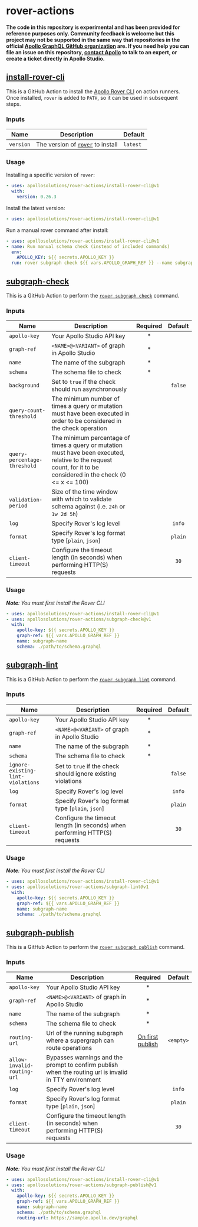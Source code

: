 # rover-actions

**The code in this repository is experimental and has been provided for reference purposes only. Community feedback is welcome but this project may not be supported in the same way that repositories in the official [Apollo GraphQL GitHub organization](https://github.com/apollographql) are. If you need help you can file an issue on this repository, [contact Apollo](https://www.apollographql.com/contact-sales) to talk to an expert, or create a ticket directly in Apollo Studio.**

## [install-rover-cli](./install-rover-cli/action.yml)

This is a GitHub Action to install the [Apollo Rover CLI](https://rover.apollo.dev/) on action runners. Once installed, `rover` is added to `PATH`, so it can be used in subsequent steps.

### Inputs

| Name | Description | Default |
| ---- | ----------- | ------- |
| `version` | The version of [`rover`](https://rover.apollo.dev/) to install | `latest` |

### Usage

Installing a specific version of `rover`:

```yaml
- uses: apollosolutions/rover-actions/install-rover-cli@v1
  with:
    version: 0.26.3
```

Install the latest version:

```yaml
- uses: apollosolutions/rover-actions/install-rover-cli@v1
```

Run a manual rover command after install:

```yaml
- uses: apollosolutions/rover-actions/install-rover-cli@v1
- name: Run manual schema check (instead of included commands)
  env:
    APOLLO_KEY: ${{ secrets.APOLLO_KEY }}
  run: rover subgraph check ${{ vars.APOLLO_GRAPH_REF }} --name subgraph-name --schema ./path/to/schema.graphql
```

## [subgraph-check](./subgraph-check/action.yml)

This is a GitHub Action to perform the [`rover subgraph check`](https://www.apollographql.com/docs/rover/commands/subgraphs#subgraph-check) command.

### Inputs

| Name | Description | Required | Default |
| ---- | ----------- | :------: | :-----: |
| `apollo-key` | Your Apollo Studio API key | * | |
| `graph-ref` | `<NAME>@<VARIANT>` of graph in Apollo Studio | * | |
| `name` | The name of the subgraph | * | |
| `schema` | The schema file to check | * | |
| `background` | Set to `true` if the check should run asynchronously | | `false` |
| `query-count-threshold` | The minimum number of times a query or mutation must have been executed in order to be considered in the check operation | | |
| `query-percentage-threshold` | The minimum percentage of times a query or mutation must have been executed, relative to the request count, for it to be considered in the check (0 <= x <= 100) | | |
| `validation-period` | Size of the time window with which to validate schema against (i.e. `24h` or `1w 2d 5h`) | | |
| `log` | Specify Rover's log level | | `info` |
| `format` | Specify Rover's log format type [`plain`, `json`] | | `plain` |
| `client-timeout` | Configure the timeout length (in seconds) when performing HTTP(S) requests | | `30` |

### Usage

_**Note**: You must first install the Rover CLI_

```yaml
- uses: apollosolutions/rover-actions/install-rover-cli@v1
- uses: apollosolutions/rover-actions/subgraph-check@v1
  with:
    apollo-key: ${{ secrets.APOLLO_KEY }}
    graph-ref: ${{ vars.APOLLO_GRAPH_REF }}
    name: subgraph-name
    schema: ./path/to/schema.graphql
```

## [subgraph-lint](./subgraph-lint/action.yml)

This is a GitHub Action to perform the [`rover subgraph lint`](https://www.apollographql.com/docs/rover/commands/subgraphs#subgraph-lint) command.

### Inputs

| Name | Description                                                                                                                                                      | Required | Default |
| ---- |------------------------------------------------------------------------------------------------------------------------------------------------------------------| :------: | :-----: |
| `apollo-key` | Your Apollo Studio API key                                                                                                                                       | * | |
| `graph-ref` | `<NAME>@<VARIANT>` of graph in Apollo Studio                                                                                                                     | * | |
| `name` | The name of the subgraph                                                                                                                                         | * | |
| `schema` | The schema file to check                                                                                                                                         | * | |
| `ignore-existing-lint-violations` | Set to `true` if the check should ignore existing violations                                                                                                     | | `false` |
| `log` | Specify Rover's log level                                                                                                                                        | | `info` |
| `format` | Specify Rover's log format type [`plain`, `json`]                                                                                                                | | `plain` |
| `client-timeout` | Configure the timeout length (in seconds) when performing HTTP(S) requests                                                                                       | | `30` |

### Usage

_**Note**: You must first install the Rover CLI_

```yaml
- uses: apollosolutions/rover-actions/install-rover-cli@v1
- uses: apollosolutions/rover-actions/subgraph-lint@v1
  with:
    apollo-key: ${{ secrets.APOLLO_KEY }}
    graph-ref: ${{ vars.APOLLO_GRAPH_REF }}
    name: subgraph-name
    schema: ./path/to/schema.graphql
```

## [subgraph-publish](./subgraph-publish/action.yml)

This is a GitHub Action to perform the [`rover subgraph publish`](https://www.apollographql.com/docs/rover/commands/subgraphs#subgraph-publish) command.

### Inputs

| Name | Description | Required | Default |
| ---- | ----------- | :------: | :-----: |
| `apollo-key` | Your Apollo Studio API key | * | |
| `graph-ref` | `<NAME>@<VARIANT>` of graph in Apollo Studio | * | |
| `name` | The name of the subgraph | * | |
| `schema` | The schema file to check | * | |
| `routing-url` | Url of the running subgraph where a supergraph can route operations | [On first publish](https://www.apollographql.com/docs/rover/commands/subgraphs#subgraph-publish) | `<empty>` |
| `allow-invalid-routing-url` | Bypasses warnings and the prompt to confirm publish when the routing url is invalid in TTY environment | | |
| `log` | Specify Rover's log level | | `info` |
| `format` | Specify Rover's log format type [`plain`, `json`] | | `plain` |
| `client-timeout` | Configure the timeout length (in seconds) when performing HTTP(S) requests | | `30` |

### Usage

_**Note**: You must first install the Rover CLI_

```yaml
- uses: apollosolutions/rover-actions/install-rover-cli@v1
- uses: apollosolutions/rover-actions/subgraph-publish@v1
  with:
    apollo-key: ${{ secrets.APOLLO_KEY }}
    graph-ref: ${{ vars.APOLLO_GRAPH_REF }}
    name: subgraph-name
    schema: ./path/to/schema.graphql
    routing-url: https://sample.apollo.dev/graphql
```
